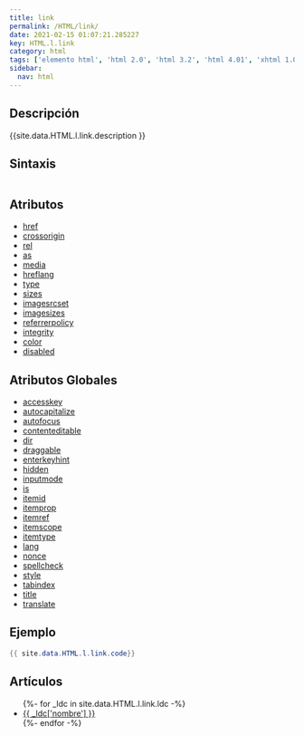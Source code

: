 ```yaml
---
title: link
permalink: /HTML/link/
date: 2021-02-15 01:07:21.285227
key: HTML.l.link
category: html
tags: ['elemento html', 'html 2.0', 'html 3.2', 'html 4.01', 'xhtml 1.0', 'xhtml 1.1', 'html 5', 'html 5.1', 'html 5.2']
sidebar: 
  nav: html
---
```


## Descripción
{{site.data.HTML.l.link.description }}

## Sintaxis
~~~html
~~~

## Atributos
* [href](/HTML/link/href/)
* [crossorigin](/HTML/link/crossorigin/)
* [rel](/HTML/link/rel/)
* [as](/HTML/link/as/)
* [media](/HTML/link/media/)
* [hreflang](/HTML/link/hreflang/)
* [type](/HTML/link/type/)
* [sizes](/HTML/link/sizes/)
* [imagesrcset](/HTML/link/imagesrcset/)
* [imagesizes](/HTML/link/imagesizes/)
* [referrerpolicy](/HTML/link/referrerpolicy/)
* [integrity](/HTML/link/integrity/)
* [color](/HTML/link/color/)
* [disabled](/HTML/link/disabled/)

## Atributos Globales
* [accesskey](/HTML/accesskey/)
* [autocapitalize](/HTML/autocapitalize/)
* [autofocus](/HTML/autofocus/)
* [contenteditable](/HTML/contenteditable/)
* [dir](/HTML/dir/)
* [draggable](/HTML/draggable/)
* [enterkeyhint](/HTML/enterkeyhint/)
* [hidden](/HTML/hidden/)
* [inputmode](/HTML/inputmode/)
* [is](/HTML/is/)
* [itemid](/HTML/itemid/)
* [itemprop](/HTML/itemprop/)
* [itemref](/HTML/itemref/)
* [itemscope](/HTML/itemscope/)
* [itemtype](/HTML/itemtype/)
* [lang](/HTML/lang/)
* [nonce](/HTML/nonce/)
* [spellcheck](/HTML/spellcheck/)
* [style](/HTML/style/)
* [tabindex](/HTML/tabindex/)
* [title](/HTML/title/)
* [translate](/HTML/translate/)

## Ejemplo
~~~java
{{ site.data.HTML.l.link.code}}
~~~

## Artículos
<ul>
{%- for _ldc in site.data.HTML.l.link.ldc -%}
   <li>
       <a href="{{_ldc['url'] }}">{{ _ldc['nombre'] }}</a>
   </li>
{%- endfor -%}
</ul>
